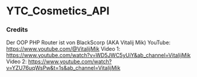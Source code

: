 # YTC_Cosmetics_API

### Credits
Der OOP PHP Router ist von BlackScorp (AKA Vitalij Mik)
YouTube: https://www.youtube.com/@VitalijMik
Video 1: https://www.youtube.com/watch?v=WD5JWC5yUiY&ab_channel=VitalijMik
Video 2: https://www.youtube.com/watch?v=YZU76uqWsPw&t=1s&ab_channel=VitalijMik
